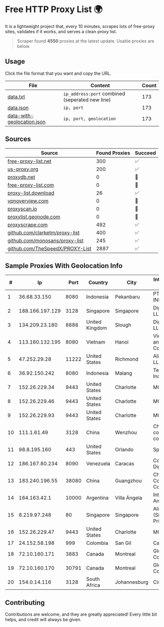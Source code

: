 
# Free HTTP Proxy List 🌍

It is a lightweight project that, every 10 minutes, scrapes lots of free-proxy sites, validates if it works, and serves a clean proxy list.


> Scraper found **4550** proxies at the latest update. Usable proxies are below.

## Usage

Click the file format that you want and copy the URL.


|File|Content|Count|
|----|-------|-----|
|[data.txt](https://raw.githubusercontent.com/themiralay/Proxy-List-World/master/data.txt)|`ip_address:port` combined (seperated new line)|173|
|[data.json](https://raw.githubusercontent.com/themiralay/Proxy-List-World/master/data.json)|`ip, port`|173|
|[data-with-geolocation.json](https://raw.githubusercontent.com/themiralay/Proxy-List-World/master/data-with-geolocation.json)|`ip, port, geolocation`|173|

## Sources

|Source|Found Proxies|Succeed|
|------|-------------|-------|
|[free-proxy-list.net](https://free-proxy-list.net)|300|✅|
|[us-proxy.org](https://www.us-proxy.org)|200|✅|
|[proxydb.net](http://proxydb.net)|0|🚫|
|[free-proxy-list.com](https://free-proxy-list.com/?page=&port=&type%5B%5D=http&type%5B%5D=https&up_time=0&search=Search)|0|🚫|
|[proxy-list.download](https://www.proxy-list.download/HTTP)|26|✅|
|[vpnoverview.com](https://vpnoverview.com/privacy/anonymous-browsing/free-proxy-servers)|0|🚫|
|[proxyscan.io](https://www.proxyscan.io)|0|🚫|
|[proxylist.geonode.com](https://proxylist.geonode.com/api/proxy-list?limit=300&page=1&sort_by=lastChecked&sort_type=desc&protocols=http,https)|0|🚫|
|[proxyscrape.com](https://api.proxyscrape.com/v2/?request=displayproxies&protocol=http&timeout=10000&country=all&ssl=all&anonymity=all)|492|✅|
|[github.com/clarketm/proxy-list](https://raw.githubusercontent.com/clarketm/proxy-list/master/proxy-list-raw.txt)|400|✅|
|[github.com/monosans/proxy-list](https://raw.githubusercontent.com/monosans/proxy-list/main/proxies/http.txt)|245|✅|
|[github.com/TheSpeedX/PROXY-List](https://raw.githubusercontent.com/TheSpeedX/PROXY-List/master/http.txt)|2887|✅|


## Sample Proxies With Geolocation Info

|#|Ip|Port|Country|City|Internet Service Provider|
|-|--|----|-------|----|-------------------------|
|1|36.68.33.150|8080|Indonesia|Pekanbaru|PT. TELKOM INDONESIA|
|2|188.166.197.129|3128|Singapore|Singapore|DigitalOcean, LLC|
|3|134.209.23.180|8888|United Kingdom|Slough|DigitalOcean, LLC|
|4|113.160.132.195|8080|Vietnam|Hanoi|VietNam Post and Telecom Corporation|
|5|47.252.29.28|11222|United States|Richmond|Alibaba.com LLC|
|6|36.92.150.242|8080|Indonesia|Malang|Telekomunikasi Indonesia|
|7|152.26.229.34|9443|United States|Charlotte|MCNC|
|8|152.26.229.46|9443|United States|Charlotte|MCNC|
|9|152.26.229.93|9443|United States|Charlotte|MCNC|
|10|111.1.61.49|3128|China|Wenzhou|China Mobile communications corporation|
|11|98.8.195.160|443|United States|Orlando|Spectrum|
|12|186.167.80.234|8090|Venezuela|Caracas|Corporacion Digitel C.A|
|13|183.240.196.55|38080|China|Guangzhou|China Mobile Communications Corporation|
|14|164.163.42.1|10000|Argentina|Villa Ángela|Interret Villa Angela SRL|
|15|8.219.97.248|80|Singapore|Singapore|Alibaba Cloud (Singapore) Private Limited|
|16|152.26.229.47|9443|United States|Charlotte|MCNC|
|17|24.152.58.198|999|Colombia|San Gil|Calltopbx S.A.S.|
|18|72.10.160.171|3883|Canada|Montreal|GloboTech Communications|
|19|72.10.160.170|30791|Canada|Montreal|GloboTech Communications|
|20|154.0.14.116|3128|South Africa|Johannesburg|Cisp IP3|



## Contributing

Contributions are welcome, and they are greatly appreciated! Every
little bit helps, and credit will always be given.

